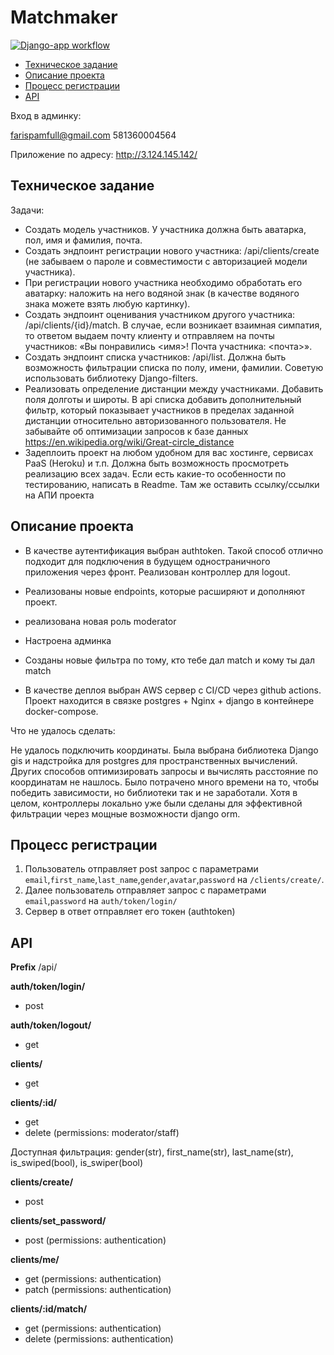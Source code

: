 # Matchmaker
[![Django-app workflow](https://github.com/farispamfull/matchmaker/actions/workflows/matchmaker.yml/badge.svg?branch=main)](https://github.com/farispamfull/matchmaker/actions/workflows/matchmaker.yml)
* [Техническое задание](#tech-task)
* [Описание проекта](#description)
* [Процесс регистрации](#registations)
* [API](#api)

Вход в админку:

farispamfull@gmail.com
581360004564

Приложение по адресу: http://3.124.145.142/

## Техническое задание <a name="tech-task"></a>

Задачи:
* Создать модель участников. У участника должна быть аватарка, пол, имя и фамилия, почта.
* Создать эндпоинт регистрации нового участника: /api/clients/create (не забываем о пароле и совместимости с авторизацией модели участника).
* При регистрации нового участника необходимо обработать его аватарку: наложить на него водяной знак (в качестве водяного знака можете взять любую картинку).
* Создать эндпоинт оценивания участником другого участника: /api/clients/{id}/match. В случае, если возникает взаимная симпатия, то ответом выдаем почту клиенту и отправляем на почты участников: «Вы понравились <имя>! Почта участника: <почта>».
* Создать эндпоинт списка участников: /api/list. Должна быть возможность фильтрации списка по полу, имени, фамилии. Советую использовать библиотеку Django-filters.
* Реализовать определение дистанции между участниками. Добавить поля долготы и широты. В api списка добавить дополнительный фильтр, который показывает участников в пределах заданной дистанции относительно авторизованного пользователя. Не забывайте об оптимизации запросов к базе данных
https://en.wikipedia.org/wiki/Great-circle_distance
* Задеплоить проект на любом удобном для вас хостинге, сервисах PaaS (Heroku) и т.п. Должна быть возможность просмотреть реализацию всех задач. Если есть какие-то особенности по тестированию, написать в Readme. Там же оставить ссылку/ссылки на АПИ проекта


## Описание проекта <a name="description"></a>

* В качестве аутентификация выбран authtoken. Такой способ отлично подходит для подключения в будущем одностраничного приложения через фронт. Реализован контроллер для logout.

* Реализованы новые endpoints, которые расширяют и дополняют проект.

* реализована новая роль moderator 

* Настроена админка

* Созданы новые фильтра по тому, кто тебе дал match и кому ты дал match

* В качестве деплоя выбран AWS сервер с СI/CD через github actions. Проект находится в связке postgres + Nginx + django в контейнере docker-compose.

Что не удалось сделать:

Не удалось подключить координаты. Была выбрана библиотека Django gis и надстройка для postgres для пространственных вычислений.  Других способов оптимизировать запросы и вычислять расстояние по координатам не нашлось. Было потрачено много времени на то, чтобы победить зависимости, но библиотеки так и не заработали. Хотя в целом, контроллеры локально уже были сделаны для эффективной фильтрации через мощные возможности django orm. 

## Процесс регистрации <a name="registations"></a>
1. Пользователь отправляет post запрос с параметрами  `email`,`first_name`,`last_name`,`gender`,`avatar`,`password` на `/clients/create/`.
2. Далее пользователь отправляет запрос с параметрами `email`,`password` на `auth/token/login/`
3. Сервер в ответ отправляет его токен (authtoken)




## API
**Prefix** /api/

**auth/token/login/**

* post

**auth/token/logout/**

* get


**clients/**
 
* get


**clients/:id/** 

* get
* delete (permissions: moderator/staff)

Доступная фильтрация: gender(str), first_name(str), last_name(str), is_swiped(bool), is_swiper(bool)


**clients/create/**

* post

**clients/set_password/** 

* post (permissions: authentication)

**clients/me/**

* get (permissions: authentication)
* patch (permissions: authentication)

**clients/:id/match/**

* get (permissions: authentication)
* delete (permissions: authentication)


